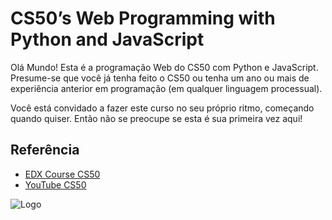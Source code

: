 
# CS50’s Web Programming with Python and JavaScript

Olá Mundo! Esta é a programação Web do CS50 com Python e JavaScript. Presume-se que você já tenha feito o CS50 ou tenha um ano ou mais de experiência anterior em programação (em qualquer linguagem processual).

Você está convidado a fazer este curso no seu próprio ritmo, começando quando quiser. Então não se preocupe se esta é sua primeira vez aqui!

## Referência

 - [EDX Course CS50](https://learning.edx.org/course/course-v1:HarvardX+CS50W+Web/home)
 - [YouTube CS50](https://www.youtube.com/user/cs50tve)

![Logo](https://pll.harvard.edu/sites/default/files/styles/16_9_medium/public/course/CS50W_pll.png?itok=pvEE-46J)
